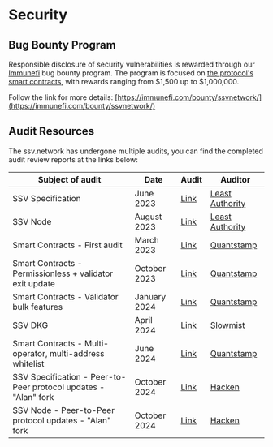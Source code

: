# Security

## Bug Bounty Program

Responsible disclosure of security vulnerabilities is rewarded through our [Immunefi](https://immunefi.com/bounty/ssvnetwork/) bug bounty program. The program is focused on [the protocol's smart contracts](https://github.com/ssvlabs/ssv-network), with rewards ranging from $1,500 up to $1,000,000.

Follow the link for more details: [https://immunefi.com/bounty/ssvnetwork/](https://immunefi.com/bounty/ssvnetwork/)

## Audit Resources

The ssv.network has undergone multiple audits, you can find the completed audit review reports at the links below:

| Subject of audit | Date | Audit | Auditor |
|-----------------|------|--------|----------|
| SSV Specification | June 2023 | [Link](https://github.com/ssvlabs/ssv-spec/blob/main/docs/audits/Least%20Authority%20-%20Coin%20Dash%20Ltd.%20SSV%20Specification%20Final%20Audit%20Report_Updated.pdf) | [Least Authority](https://leastauthority.com/) |
| SSV Node | August 2023 | [Link](https://github.com/ssvlabs/ssv/blob/main/audits/Least%20Authority.pdf) | [Least Authority](https://leastauthority.com/) |
| Smart Contracts - First audit | March 2023 | [Link](https://github.com/ssvlabs/ssv-network/blob/main/contracts/audits/2023-03-24_Quantstamp_v1.0.0-rc3.pdf) | [Quantstamp](https://quantstamp.com/) |
| Smart Contracts - Permissionless + validator exit update | October 2023 | [Link](https://github.com/ssvlabs/ssv-network/blob/main/contracts/audits/2023-10-30_Quantstamp_v1.0.2.pdf) | [Quantstamp](https://quantstamp.com/) |
| Smart Contracts - Validator bulk features | January 2024 | [Link](https://github.com/ssvlabs/ssv-network/blob/main/contracts/audits/2024-02-15_Quantstamp_v1.1.0.pdf) | [Quantstamp](https://quantstamp.com/) |
| SSV DKG | April 2024 | [Link](https://github.com/ssvlabs/ssv-dkg/blob/main/audits/SlowMist%20Audit%20Report.pdf) | [Slowmist](https://www.slowmist.com/index.html) |
| Smart Contracts - Multi-operator, multi-address whitelist | June 2024 | [Link](https://github.com/ssvlabs/ssv-network/blob/main/contracts/audits/2024-07-04_Quantstamp_v1.2.0.pdf) | [Quantstamp](https://quantstamp.com/) |
| SSV Specification - Peer-to-Peer protocol updates - "Alan" fork | October 2024 | [Link](https://github.com/ssvlabs/ssv-spec/blob/main/docs/audits/Hacken_SSV_Spec_Audit.pdf) | [Hacken](https://hacken.io/about/) |
| SSV Node - Peer-to-Peer protocol updates - "Alan" fork | October 2024 | [Link](https://github.com/ssvlabs/ssv/blob/main/audits/Hacken_SSV_Labs_L1_SSV_Labs_SSV_Node_Aug2024_P_2024_1212_2_20241016.pdf) | [Hacken](https://hacken.io/about/) |

